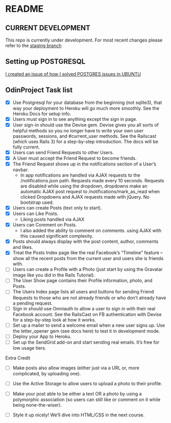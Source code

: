 # README

## CURRENT DEVELOPMENT

This repo is currently under development.
For most recent changes please refer to the [staging branch](https://github.com/ParamagicDev/odin-facebook/tree/staging)

## Setting up POSTGRESQL

[I created an issue of how I solved POSTGRES issues in UBUNTU](https://github.com/ParamagicDev/odin-facebook/issues/1)

## OdinProject Task list

- [x] Use Postgresql for your database from the beginning (not sqlite3), that way your deployment to Heroku will go much more smoothly. See the Heroku Docs for setup info.
- [x] Users must sign in to see anything except the sign in page.
- [x] User sign-in should use the Devise gem. Devise gives you all sorts of helpful methods so you no longer have to write your own user passwords, sessions, and #current_user methods. See the Railscast (which uses Rails 3) for a step-by-step introduction. The docs will be fully current.
- [x] Users can send Friend Requests to other Users.
- [x] A User must accept the Friend Request to become friends.
- [x] The Friend Request shows up in the notifications section of a User’s navbar.
  * In app notifications are handled via AJAX requests to the
    /notifications.json path. Requests made every 10 seconds.
    Requests are disabled while using the dropdown, dropdowns make an automatic AJAX
    post request to /notifications/mark_as_read when clicked
    Dropdowns and AJAX requests made with jQuery. No bootstrap used.
- [x] Users can create Posts (text only to start).
- [x] Users can Like Posts.
  * Liking posts handled via AJAX
- [x] Users can Comment on Posts.
  * I also added the ability to comment on comments. using AJAX with this caused significant complexity.
- [x] Posts should always display with the post content, author, comments and likes.
- [x]  Treat the Posts Index page like the real Facebook’s “Timeline” feature – show all the recent posts from the current user and users she is friends with.
- [ ]  Users can create a Profile with a Photo (just start by using the Gravatar image like you did in the Rails Tutorial).
- [ ]  The User Show page contains their Profile information, photo, and Posts.
- [ ]  The Users Index page lists all users and buttons for sending Friend Requests to those who are not already friends or who don’t already have a pending request.
- [ ]  Sign in should use Omniauth to allow a user to sign in with their real Facebook account. See the RailsCast on FB authentication with Devise for a step-by-step look at how it works.
- [ ]  Set up a mailer to send a welcome email when a new user signs up. Use the letter_opener gem (see docs here) to test it in development mode.
- [ ]  Deploy your App to Heroku.
- [ ]  Set up the SendGrid add-on and start sending real emails. It’s free for low usage tiers.

Extra Credit

- [ ] Make posts also allow images (either just via a URL or, more complicated, by uploading one).
- [ ] Use the Active Storage to allow users to upload a photo to their profile.
- [ ] Make your post able to be either a text OR a photo by using a polymorphic association (so users can still like or comment on it while being none-the-wiser).
- [ ] Style it up nicely! We’ll dive into HTML/CSS in the next course.

